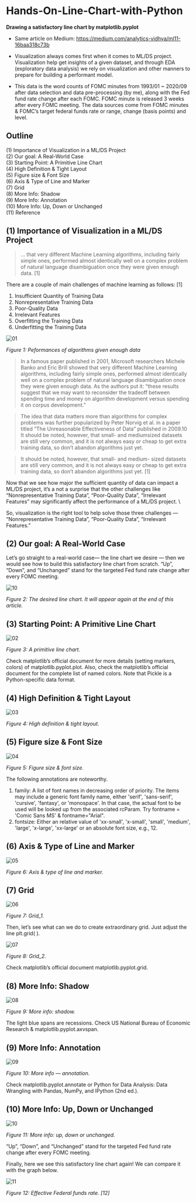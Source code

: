 # Hands-On-Line-Chart-with-Python
**Drawing a satisfactory line chart by matplotlib.pyplot**

- Same article on Medium: https://medium.com/analytics-vidhya/ml11-16baa318c73b

- Visualization always comes first when it comes to ML/DS project. Visualization help get insights of a given dataset, and through EDA (exploratory data analysis) we rely on visualization and other manners to prepare for building a performant model.

- This data is the word counts of FOMC minutes from 1993/01 ~ 2020/09 after data selection and data pre-processing (by me), along with the Fed fund rate change after each FOMC. FOMC minute is released 3 weeks after every FOMC meeting. The data sources come from FOMC minutes & FOMC’s target federal funds rate or range, change (basis points) and level.

## Outline
(1) Importance of Visualization in a ML/DS Project \
(2) Our goal: A Real-World Case \
(3) Starting Point: A Primitive Line Chart \
(4) High Definition & Tight Layout \
(5) Figure size & Font Size \
(6) Axis & Type of Line and Marker \
(7) Grid \
(8) More Info: Shadow \
(9) More Info: Annotation \
(10) More Info: Up, Down or Unchanged \
(11) Reference 


## (1) Importance of Visualization in a ML/DS Project

> … that very different Machine Learning algorithms, including fairly simple ones, performed almost identically well on a complex problem of natural language disambiguation once they were given enough data. [1]

There are a couple of main challenges of machine learning as follows: [1]
1. Insufficient Quantity of Training Data
2. Nonrepresentative Training Data
3.  Poor-Quality Data
4.  Irrelevant Features
5.  Overfitting the Training Data
6.  Underfitting the Training Data

![01](01_Insufficient_data.png)

*Figure 1: Peformances of algorithms given enough data*

> In a famous paper published in 2001, Microsoft researchers Michele Banko and Eric Brill showed that very different Machine Learning algorithms, including fairly simple ones, performed almost identically well on a complex problem of natural language disambiguation once they were given enough data.
As the authors put it: “these results suggest that we may want to reconsider the tradeoff between spending time and money on algorithm development versus spending it on corpus development.” 

> The idea that data matters more than algorithms for complex problems was further popularized by Peter Norvig et al. in a paper titled “The Unreasonable Effectiveness of Data” published in 2009.10 It should be noted, however, that small- and mediumsized datasets are still very common, and it is not always easy or cheap to get extra training data, so don’t abandon algorithms just yet. 

> It should be noted, however, that small- and medium- sized datasets are still very common, and it is not always easy or cheap to get extra training data, so don’t abandon algorithms just yet. [1]

Now that we see how major the sufficient quantity of data can impact a ML/DS project, it’s a not a surprise that the other challenges like “Nonrepresentative Training Data”, “Poor-Quality Data”, “Irrelevant Features” may significantly affect the performance of a ML/DS project. \

So, visualization is the right tool to help solve those three challenges — “Nonrepresentative Training Data”, “Poor-Quality Data”, “Irrelevant Features.”


## (2) Our goal: A Real-World Case
Let’s go straight to a real-world case— the line chart we desire — then we would see how to build this satisfactory line chart from scratch. “Up”, “Down”, and “Unchanged” stand for the targeted Fed fund rate change after every FOMC meeting.

![10](10_FOMC_Up_Down_Unchanged.png)

*Figure 2: The desired line chart. It will appear again at the end of this article.*


## (3) Starting Point: A Primitive Line Chart

![02](02_FOMC_Primitive.png)

*Figure 3: A primitive line chart.*

Check matplotlib’s official document for more details (setting markers, colors) of matplotlib.pyplot.plot. Also, check the matplotlib’s official document for the complete list of named colors. Note that Pickle is a Python-specific data format.


## (4) High Definition & Tight Layout

![03](03_FOMC_High_Definition_Tight_Layout.png)

*Figure 4: High definition & tight layout.*


## (5) Figure size & Font Size

![04](04_FOMC_Figure_Size_Font_Size.png)

*Figure 5: Figure size & font size.*

The following annotations are noteworthy.

1. family: A list of font names in decreasing order of priority. The items may include a generic font family name, either 'serif', 'sans-serif', 'cursive', 'fantasy', or 'monospace'. In that case, the actual font to be used will be looked up from the associated rcParam. Try fontname = 'Comic Sans MS' & fontname="Arial".
2. fontsize: Either an relative value of 'xx-small', 'x-small', 'small', 'medium', 'large', 'x-large', 'xx-large' or an absolute font size, e.g., 12.


## (6) Axis & Type of Line and Marker

![05](05_FOMC_Axis_Line_Type.png)

*Figure 6: Axis & type of line and marker.*


## (7) Grid

![06](06_FOMC_Grid_1.png)

*Figure 7: Grid_1.*

Then, let’s see what can we do to create extraordinary grid. Just adjust the line plt.grid( ).

![07](07_FOMC_Grid_2.png)

*Figure 8: Grid_2.*

Check matplotlib’s official document matplotlib.pyplot.grid.


## (8) More Info: Shadow

![08](08_FOMC_Shadow.png)

*Figure 9: More info: shadow.*

The light blue spans are recessions. Check US National Bureau of Economic Research & matplotlib.pyplot.axvspan.



## (9) More Info: Annotation

![09](09_FOMC_Annotation.png)

*Figure 10: More info — annotation.*

Check matplotlib.pyplot.annotate or Python for Data Analysis: Data Wrangling with Pandas, NumPy, and IPython (2nd ed.).


## (10) More Info: Up, Down or Unchanged

![10](10_FOMC_Up_Down_Unchanged.png)

*Figure 11: More info: up, down or unchanged.*

“Up”, “Down”, and “Unchanged” stand for the targeted Fed fund rate change after every FOMC meeting.

Finally, here we see this satisfactory line chart again! We can compare it with the graph below.

![11](11_Fed_fund_rate_change_from_FRED.png)

*Figure 12: Effective Federal funds rate. [12]*

